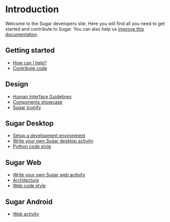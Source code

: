 Introduction
============

Welcome to the Sugar developers site.
Here you will find all you need to get started and contribute to Sugar.
You can also help us [improve this documentation](docs.md.html).

Getting started
---------------

* [How can I help?](how-can-i-help.md.html)
* [Contribute code](contributing.md.html)

Design
------
* [Human Interface Guidelines](HIG.md.html)
* [Components showcase](http://sugarlabs.github.io/sugar-web-samples/)
* [Sugar Iconify](sugar-iconify.md.html)

Sugar Desktop
-------------
* [Setup a development environment](https://github.com/sugarlabs/sugar/blob/master/docs/development-environment.md.html)
* [Write your own Sugar desktop activity](desktop-activity.md.html)
* [Python code style](python-style.md.html)

Sugar Web
---------
* [Write your own Sugar web activity](web-activity.md.html)
* [Architecture](web-architecture.md.html)
* [Web code style](web-style.md.html)

Sugar Android
-------------

* [Web activity](android.md.html)
